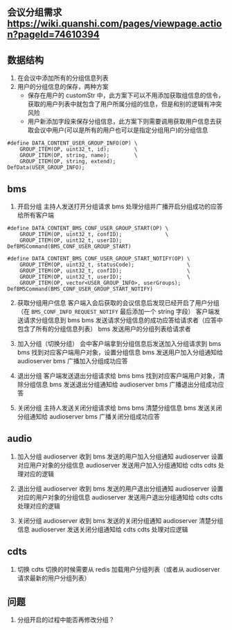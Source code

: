 ## 会议分组需求 https://wiki.quanshi.com/pages/viewpage.action?pageId=74610394

## 数据结构
1. 在会议中添加所有的分组信息列表
2. 用户的分组信息的保存，两种方案
   + 保存在用户的 customStr 中，此方案下可以不用添加获取组信息的信令，获取的用户列表中就包含了用户所属分组的信息，但是和别的逻辑有冲突风险
   + 用户新添加字段来保存分组信息，此方案下则需要调用获取用户信息去获取会议中用户(可以是所有的用户也可以是指定分组用户)的分组信息
```
#define DATA_CONTENT_USER_GROUP_INFO(OP) \
    GROUP_ITEM(OP, uint32_t, id);        \
    GROUP_ITEM(OP, string, name);        \
    GROUP_ITEM(OP, string, extend);
DefData(USER_GROUP_INFO);
```

## bms
1. 开启分组
主持人发送打开分组请求
bms 处理分组并广播开启分组成功的应答给所有客户端
```
#define DATA_CONTENT_BMS_CONF_USER_GROUP_START(OP) \
    GROUP_ITEM(OP, uint32_t, confID);              \
    GROUP_ITEM(OP, uint32_t, userID);
DefBMSCommand(BMS_CONF_USER_GROUP_START)

#define DATA_CONTENT_BMS_CONF_USER_GROUP_START_NOTIFY(OP) \
    GROUP_ITEM(OP, uint32_t, statusCode);                 \
    GROUP_ITEM(OP, uint32_t, confID);                     \
    GROUP_ITEM(OP, uint32_t, userID);                     \
    GROUP_ITEM(OP, vector<USER_GROUP_INFO>, userGroups);
DefBMSCommand(BMS_CONF_USER_GROUP_START_NOTIFY)
```

2. 获取分组用户信息
客户端入会后获取的会议信息后发现已经开启了用户分组（在 `BMS_CONF_INFO_REQUEST_NOTIFY` 最后添加一个 string 字段）
客户端发送请求分组信息到 bms
bms 发送请求分组信息的成功应答给请求者（应答中包含了所有的分组信息列表）
bms 发送用户的分组列表给请求者

3. 加入分组（切换分组）
会中客户端拿到分组信息后发送加入分组请求到 bms 
bms 找到对应客户端用户对象，设置分组信息
bms 发送用户加入分组通知给 audioserver
bms 广播加入分组成功应答

5. 退出分组
客户端发送退出分组请求给 bms
bms 找到对应客户端用户对象，清除分组信息
bms 发送退出分组通知给 audioserver
bms 广播退出分组成功应答

4. 关闭分组
主持人发送关闭分组请求给 bms
bms 清楚分组信息
bms 发送关闭分组通知给 audioserver
bms 广播关闭分组成功应答

## audio
1. 加入分组
audioserver 收到 bms 发送的用户加入分组通知
audioserver 设置对应用户对象的分组信息
audioserver 发送用户加入分组通知给 cdts
cdts 处理对应的逻辑

2. 退出分组
audioserver 收到 bms 发送的用户退出分组通知
audioserver 设置对应的用户对象的分组信息
audioserver 发送用户退出分组通知给 cdts
cdts 处理对应的逻辑

3. 关闭分组
audioserver 收到 bms 发送的关闭分组通知
audioserver 清楚分组信息
audioserver 发送关闭分组通知给 cdts
cdts 处理对应逻辑

## cdts
1. 切换
cdts 切换的时候需要从 redis 加载用户分组列表（或者从 audioserver 请求最新的用户分组列表）


## 问题
1. 分组开启的过程中能否再修改分组？
